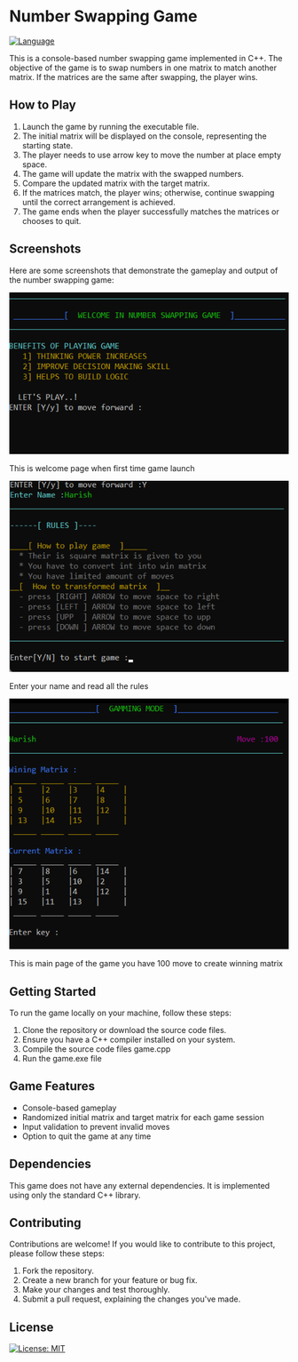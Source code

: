 # Number Swapping Game


[![Language](https://img.shields.io/badge/language-C%2B%2B-blue.svg)](https://en.cppreference.com/)



This is a console-based number swapping game implemented in C++. The objective of the game is to swap numbers in one matrix to match another matrix. If the matrices are the same after swapping, the player wins.

## How to Play

1. Launch the game by running the executable file.
2. The initial matrix will be displayed on the console, representing the starting state.
3. The player needs to use arrow key to move the number at place empty space.
4. The game will update the matrix with the swapped numbers.
5. Compare the updated matrix with the target matrix.
6. If the matrices match, the player wins; otherwise, continue swapping until the correct arrangement is achieved.
7. The game ends when the player successfully matches the matrices or chooses to quit.

## Screenshots

Here are some screenshots that demonstrate the gameplay and output of the number swapping game:

![Screenshot 1](Screenshot/welcomepage.png)

This is welcome page when first time game launch 

![Screenshot 2](Screenshot/rulespage.png)

Enter your name and read all the rules 

![Screenshot 3](Screenshot/gamingpage.png)

This is main page of the game you have 100 move to create winning matrix 


<!-- Add more screenshots and captions if needed -->


## Getting Started

To run the game locally on your machine, follow these steps:

1. Clone the repository or download the source code files.
2. Ensure you have a C++ compiler installed on your system.
3. Compile the source code files game.cpp
4. Run the game.exe file


## Game Features

- Console-based gameplay
- Randomized initial matrix and target matrix for each game session
- Input validation to prevent invalid moves
- Option to quit the game at any time

## Dependencies

This game does not have any external dependencies. It is implemented using only the standard C++ library.

## Contributing

Contributions are welcome! If you would like to contribute to this project, please follow these steps:

1. Fork the repository.
2. Create a new branch for your feature or bug fix.
3. Make your changes and test thoroughly.
4. Submit a pull request, explaining the changes you've made.

## License

[![License: MIT](https://img.shields.io/badge/License-MIT-yellow.svg)](https://opensource.org/licenses/MIT)



